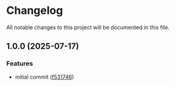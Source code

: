 # Changelog

All notable changes to this project will be documented in this file.

## 1.0.0 (2025-07-17)


### Features

* initial commit ([f531746](https://github.com/forepath/obms-module-sdk/commit/f5317464a57bc698cd4e3b360ba42e2997260b4e))
